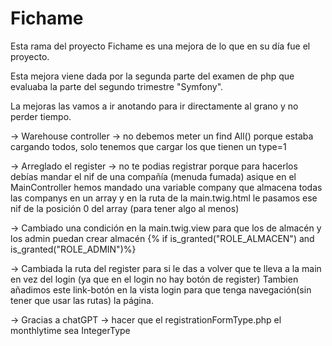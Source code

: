 # Fichame

Esta rama del proyecto Fichame es una mejora de lo que en su día fue el proyecto.

Esta mejora viene dada por la segunda parte del examen de php que evaluaba la parte del segundo trimestre "Symfony".

La mejoras las vamos a ir anotando para ir directamente al grano y no perder tiempo.

-> Warehouse controller -> 
no debemos meter un find All() porque estaba cargando todos, solo tenemos que cargar los que tienen un type=1


-> Arreglado el register -> 
no te podias registrar porque para hacerlos debías mandar el nif de una compañía (menuda fumada) asique en el MainController hemos mandado una variable company que almacena todas las companys en un array y en la ruta de la main.twig.html le pasamos ese nif de la posición 0 del array (para tener algo al menos)


-> Cambiado una condición en la main.twig.view para que los de almacén y los admin puedan crear almacén 
{% if is_granted("ROLE_ALMACEN") and is_granted("ROLE_ADMIN")%} 


-> Cambiada la ruta del register para si le das a volver que te lleva a la main en vez del login (ya que en el login no hay botón de register)
Tambien añadimos este link-botón en la vista login para que tenga navegación(sin tener que usar las rutas) la página.


-> Gracias a chatGPT -> hacer que el registrationFormType.php el monthlytime sea IntegerType
